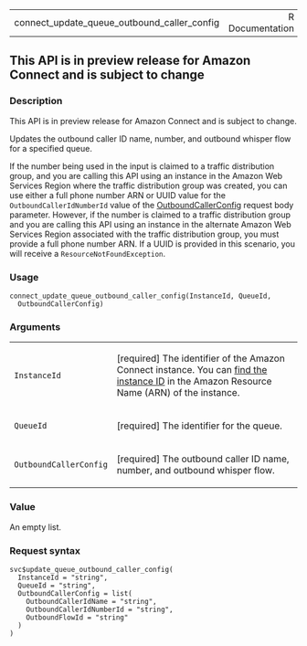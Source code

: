 <table style="width: 100%;">
<tbody>
<tr class="odd">
<td>connect_update_queue_outbound_caller_config</td>
<td style="text-align: right;">R Documentation</td>
</tr>
</tbody>
</table>

## This API is in preview release for Amazon Connect and is subject to change

### Description

This API is in preview release for Amazon Connect and is subject to
change.

Updates the outbound caller ID name, number, and outbound whisper flow
for a specified queue.

If the number being used in the input is claimed to a traffic
distribution group, and you are calling this API using an instance in
the Amazon Web Services Region where the traffic distribution group was
created, you can use either a full phone number ARN or UUID value for
the `OutboundCallerIdNumberId` value of the
[OutboundCallerConfig](https://docs.aws.amazon.com/connect/latest/APIReference/API_OutboundCallerConfig.html)
request body parameter. However, if the number is claimed to a traffic
distribution group and you are calling this API using an instance in the
alternate Amazon Web Services Region associated with the traffic
distribution group, you must provide a full phone number ARN. If a UUID
is provided in this scenario, you will receive a
`ResourceNotFoundException`.

### Usage

    connect_update_queue_outbound_caller_config(InstanceId, QueueId,
      OutboundCallerConfig)

### Arguments

<table>
<colgroup>
<col style="width: 35%" />
<col style="width: 65%" />
</colgroup>
<tbody>
<tr class="odd">
<td><code
id="connect_update_queue_outbound_caller_config_:_InstanceId">InstanceId</code></td>
<td><p>[required] The identifier of the Amazon Connect instance. You can
<a
href="https://docs.aws.amazon.com/connect/latest/adminguide/find-instance-arn.html">find
the instance ID</a> in the Amazon Resource Name (ARN) of the
instance.</p></td>
</tr>
<tr class="even">
<td><code
id="connect_update_queue_outbound_caller_config_:_QueueId">QueueId</code></td>
<td><p>[required] The identifier for the queue.</p></td>
</tr>
<tr class="odd">
<td><code
id="connect_update_queue_outbound_caller_config_:_OutboundCallerConfig">OutboundCallerConfig</code></td>
<td><p>[required] The outbound caller ID name, number, and outbound
whisper flow.</p></td>
</tr>
</tbody>
</table>

### Value

An empty list.

### Request syntax

    svc$update_queue_outbound_caller_config(
      InstanceId = "string",
      QueueId = "string",
      OutboundCallerConfig = list(
        OutboundCallerIdName = "string",
        OutboundCallerIdNumberId = "string",
        OutboundFlowId = "string"
      )
    )
